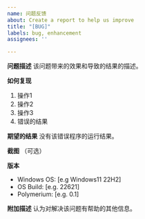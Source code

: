 ```yaml
---
name: 问题反馈
about: Create a report to help us improve
title: "[BUG]"
labels: bug, enhancement
assignees: ''

---
```


**问题描述**
该问题带来的效果和导致的结果的描述。

**如何复现**
1. 操作1
2. 操作2
3. 操作3
4. 错误的结果

**期望的结果**
没有该错误程序的运行结果。

**截图**
（可选）

**版本**
 - Windows OS: [e.g Windows11 22H2]
 - OS Build: [e.g. 22621]
- Polymerium: [e.g. 0.1]

**附加描述**
认为对解决该问题有帮助的其他信息。
